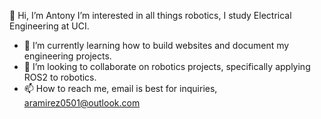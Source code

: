👋 Hi, I’m Antony
  I’m interested in all things robotics, I study Electrical Engineering at UCI.
- 🌱 I’m currently learning how to build websites and document my engineering projects.
- 💞️ I’m looking to collaborate on robotics projects, specifically applying ROS2 to robotics. 
- 📫 How to reach me, email is best for inquiries, aramirez0501@outlook.com 

<!---
aram5050/aram5050 is a ✨ special ✨ repository because its `README.md` (this file) appears on your GitHub profile.
You can click the Preview link to take a look at your changes.
--->
